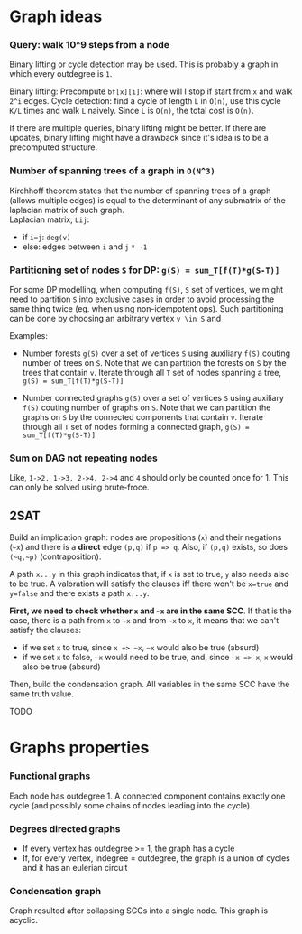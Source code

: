 # Graph ideas

### Query: walk 10^9 steps from a node
Binary lifting or cycle detection may be used. This is probably a graph in which every outdegree is `1`.

Binary lifting: Precompute `bf[x][i]`: where will I stop if start from `x` and walk `2^i` edges. 
Cycle detection: find a cycle of length `L` in `O(n)`, use this cycle `K/L` times and walk `L` naively. Since `L` is `O(n)`, the total cost is `O(n)`.

If there are multiple queries, binary lifting might be better. If there are updates, binary lifting might have a drawback since it's idea is to be a precomputed structure.

### Number of spanning trees of a graph in `O(N^3)`
Kirchhoff theorem states that the number of spanning trees of a graph (allows multiple edges) is equal to the determinant of any submatrix of the laplacian matrix of such graph.  
Laplacian matrix, `Lij`:
- if `i=j`: `deg(v)` 
- else: edges between `i` and `j` `* -1`

### Partitioning set of nodes `S` for DP: `g(S) = sum_T[f(T)*g(S-T)]`
For some DP modelling, when computing `f(S)`, `S` set of vertices, we might need to partition `S` into exclusive cases in order to avoid processing the same thing twice (eg. when using non-idempotent ops). 
Such partitioning can be done by choosing an arbitrary vertex `v \in S` and 

Examples:
- Number forests `g(S)` over a set of vertices `S` using auxiliary `f(S)` couting number of trees on `S`.
Note that we can partition the forests on `S` by the trees that contain `v`.
Iterate through all `T` set of nodes spanning a tree, `g(S) = sum_T[f(T)*g(S-T)]`  

- Number connected graphs `g(S)` over a set of vertices `S` using auxiliary `f(S)` couting number of graphs on `S`.
Note that we can partition the graphs on `S` by the connected components that contain `v`.
Iterate through all `T` set of nodes forming a connected graph, `g(S) = sum_T[f(T)*g(S-T)]`

### Sum on DAG not repeating nodes
Like, `1->2, 1->3, 2->4, 2->4` and `4` should only be counted once for 1.
This can only be solved using brute-froce.

## 2SAT
Build an implication graph: nodes are propositions (`x`) and their negations (`~x`) and there is a **direct** edge `(p,q)` if `p => q`. Also, if `(p,q)` exists, so does `(~q,~p)` (contraposition). 
  
A path `x...y` in this graph indicates that, if `x` is set to true, `y` also needs also to be true. A valoration will satisfy the clauses iff there won't be `x=true` and `y=false` and there exists a path `x...y`.  
  
**First, we need to check whether `x` and `~x` are in the same SCC**. 
If that is the case, there is a path from `x` to `~x` and from `~x` to `x`, it means that we can't satisfy the clauses:
- if we set `x` to true, since `x => ~x`, `~x` would also be true (absurd)
- if we set `x` to false, `~x` would need to be true, and, since `~x => x`, `x` would also be true (absurd)

Then, build the condensation graph. All variables in the same SCC have the same truth value. 

TODO
  


# Graphs properties

### Functional graphs
Each node has outdegree 1. A connected component contains exactly one cycle (and possibly some chains of nodes leading into the cycle).

### Degrees directed graphs
- If every vertex has outdegree >= 1, the graph has a cycle
- If, for every vertex, indegree = outdegree, the graph is a union of cycles and it has an eulerian circuit

### Condensation graph
Graph resulted after collapsing SCCs into a single node. This graph is acyclic.

